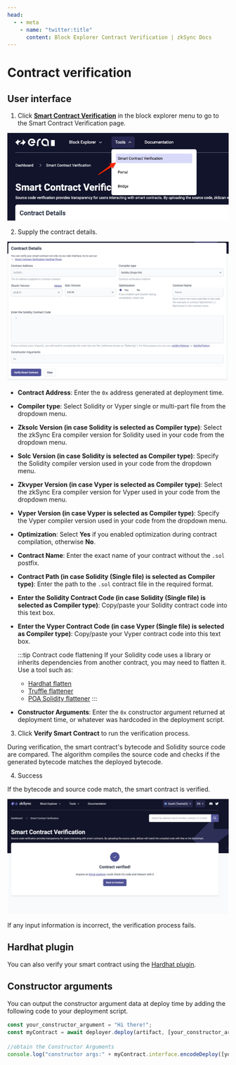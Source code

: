 ```yaml
---
head:
  - - meta
    - name: "twitter:title"
      content: Block Explorer Contract Verification | zkSync Docs
---
```


# Contract verification

## User interface

1. Click [**Smart Contract Verification**](https://sepolia.explorer.zksync.io/contracts/verify) in the block explorer menu to go to the Smart Contract Verification page.

![zkSync Era smart contract verification page](../../assets/images/smart-contract-verification.png)

2. Supply the contract details.

![Contract details page](../../assets/images/contract-details.png)

- **Contract Address**: Enter the `0x` address generated at deployment time.
- **Compiler type**: Select Solidity or Vyper single or multi-part file from the dropdown menu.
- **Zksolc Version (in case Solidity is selected as Compiler type)**: Select the zkSync Era compiler version for Solidity used in your code from the dropdown menu.
- **Solc Version (in case Solidity is selected as Compiler type)**: Specify the Solidity compiler version used in your code from the dropdown menu.
- **Zkvyper Version (in case Vyper is selected as Compiler type)**: Select the zkSync Era compiler version for Vyper used in your code from the dropdown menu.
- **Vyper Version (in case Vyper is selected as Compiler type)**: Specify the Vyper compiler version used in your code from the dropdown menu.
- **Optimization**: Select **Yes** if you enabled optimization during contract compilation, otherwise **No**.
- **Contract Name**: Enter the exact name of your contract without the `.sol` postfix.
- **Contract Path (in case Solidity (Single file) is selected as Compiler type)**: Enter the path to the `.sol` contract file in the required format.
- **Enter the Solidity Contract Code (in case Solidity (Single file) is selected as Compiler type)**: Copy/paste your Solidity contract code into this text box.
- **Enter the Vyper Contract Code (in case Vyper (Single file) is selected as Compiler type)**: Copy/paste your Vyper contract code into this text box.

  :::tip Contract code flattening
  If your Solidity code uses a library or inherits dependencies from another contract, you may need to flatten it. Use a tool such as:

  - [Hardhat flatten](https://medium.com/coinmonks/flattening-smart-contracts-using-hardhat-dffe7dbc7b3f)
  - [Truffle flattener](https://github.com/NomicFoundation/truffle-flattener)
  - [POA Solidity flattener](https://github.com/poanetwork/solidity-flattener)
    :::

- **Constructor Arguments**: Enter the `0x` constructor argument returned at deployment time, or whatever was hardcoded in the deployment script.

3. Click **Verify Smart Contract** to run the verification process.

During verification, the smart contract's bytecode and Solidity source code are compared. The algorithm compiles the source code and checks if the generated bytecode matches the deployed bytecode.

4. Success

If the bytecode and source code match, the smart contract is verified.

![Smart Contract Verified!](../../assets/images/contract-verified.png "Contract Verified")

If any input information is incorrect, the verification process fails.

## Hardhat plugin

You can also verify your smart contract using the [Hardhat plugin](../hardhat/hardhat-zksync-verify.md).

## Constructor arguments

You can output the constructor argument data at deploy time by adding the following code to your deployment script.

```js
const your_constructor_argument = "Hi there!";
const myContract = await deployer.deploy(artifact, [your_constructor_argument]);

//obtain the Constructor Arguments
console.log("constructor args:" + myContract.interface.encodeDeploy([your_constructor_argument]));
```
